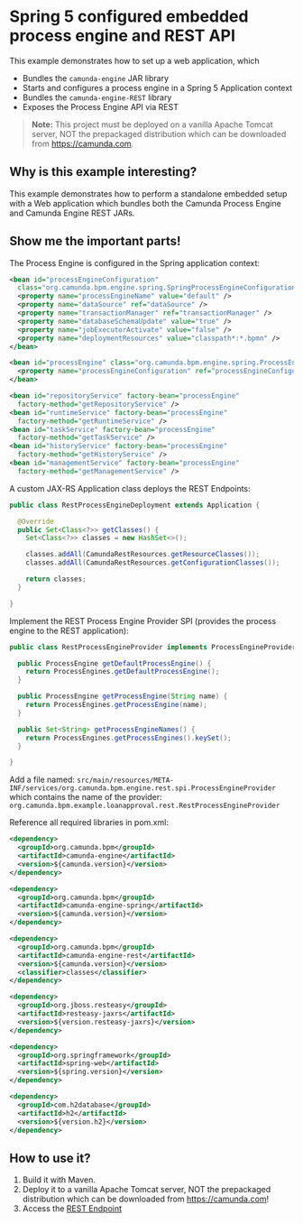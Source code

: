 # Spring 5 configured embedded process engine and REST API

This example demonstrates how to set up a web application, which

* Bundles the `camunda-engine` JAR library
* Starts and configures a process engine in a Spring 5 Application context
* Bundles the `camunda-engine-REST` library
* Exposes the Process Engine API via REST

> **Note:** This project must be deployed on a vanilla Apache Tomcat server, NOT the prepackaged distribution
> which can be downloaded from https://camunda.com.

## Why is this example interesting?

This example demonstrates how to perform a standalone embedded setup with a Web application which
bundles both the Camunda Process Engine and Camunda Engine REST JARs.

## Show me the important parts!

The Process Engine is configured in the Spring application context:

```xml
<bean id="processEngineConfiguration"
  class="org.camunda.bpm.engine.spring.SpringProcessEngineConfiguration">
  <property name="processEngineName" value="default" />
  <property name="dataSource" ref="dataSource" />
  <property name="transactionManager" ref="transactionManager" />
  <property name="databaseSchemaUpdate" value="true" />
  <property name="jobExecutorActivate" value="false" />
  <property name="deploymentResources" value="classpath*:*.bpmn" />
</bean>

<bean id="processEngine" class="org.camunda.bpm.engine.spring.ProcessEngineFactoryBean">
  <property name="processEngineConfiguration" ref="processEngineConfiguration" />
</bean>

<bean id="repositoryService" factory-bean="processEngine"
  factory-method="getRepositoryService" />
<bean id="runtimeService" factory-bean="processEngine"
  factory-method="getRuntimeService" />
<bean id="taskService" factory-bean="processEngine"
  factory-method="getTaskService" />
<bean id="historyService" factory-bean="processEngine"
  factory-method="getHistoryService" />
<bean id="managementService" factory-bean="processEngine"
  factory-method="getManagementService" />
```

A custom JAX-RS Application class deploys the REST Endpoints:

```java
public class RestProcessEngineDeployment extends Application {

  @Override
  public Set<Class<?>> getClasses() {
    Set<Class<?>> classes = new HashSet<>();

    classes.addAll(CamundaRestResources.getResourceClasses());
    classes.addAll(CamundaRestResources.getConfigurationClasses());

    return classes;
  }

}
```

Implement the REST Process Engine Provider SPI (provides the process engine to the REST application):

```java
public class RestProcessEngineProvider implements ProcessEngineProvider {

  public ProcessEngine getDefaultProcessEngine() {
    return ProcessEngines.getDefaultProcessEngine();
  }

  public ProcessEngine getProcessEngine(String name) {
    return ProcessEngines.getProcessEngine(name);
  }

  public Set<String> getProcessEngineNames() {
    return ProcessEngines.getProcessEngines().keySet();
  }

}
```

Add a file named:
    `src/main/resources/META-INF/services/org.camunda.bpm.engine.rest.spi.ProcessEngineProvider`
which contains the name of the provider:
    `org.camunda.bpm.example.loanapproval.rest.RestProcessEngineProvider`

Reference all required libraries in pom.xml:

```xml
<dependency>
  <groupId>org.camunda.bpm</groupId>
  <artifactId>camunda-engine</artifactId>
  <version>${camunda.version}</version>
</dependency>

<dependency>
  <groupId>org.camunda.bpm</groupId>
  <artifactId>camunda-engine-spring</artifactId>
  <version>${camunda.version}</version>
</dependency>

<dependency>
  <groupId>org.camunda.bpm</groupId>
  <artifactId>camunda-engine-rest</artifactId>
  <version>${camunda.version}</version>
  <classifier>classes</classifier>
</dependency>

<dependency>
  <groupId>org.jboss.resteasy</groupId>
  <artifactId>resteasy-jaxrs</artifactId>
  <version>${version.resteasy-jaxrs}</version>
</dependency>

<dependency>
  <groupId>org.springframework</groupId>
  <artifactId>spring-web</artifactId>
  <version>${spring.version}</version>
</dependency>

<dependency>
  <groupId>com.h2database</groupId>
  <artifactId>h2</artifactId>
  <version>${version.h2}</version>
</dependency>
```

## How to use it?

1. Build it with Maven.
2. Deploy it to a vanilla Apache Tomcat server, NOT the prepackaged distribution which can be downloaded from https://camunda.com!
3. Access the [REST Endpoint](http://localhost:8080/camunda-quickstart-embedded-spring-rest-1.0-SNAPSHOT/engine/default/process-definition)
